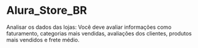 # Alura_Store_BR
Analisar os dados das lojas:  Você deve avaliar informações como faturamento, categorias mais vendidas, avaliações dos clientes, produtos mais vendidos e frete médio.
